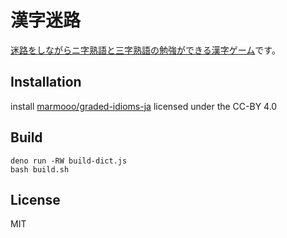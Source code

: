 # 漢字迷路

[迷路をしながらニ字熟語と三字熟語の勉強ができる漢字ゲーム](https://marmooo.github.io/kanji-meiro/)です。

## Installation

install [marmooo/graded-idioms-ja](https://github.com/marmooo/graded-idioms-ja)
licensed under the CC-BY 4.0

## Build

```
deno run -RW build-dict.js
bash build.sh
```

## License

MIT
